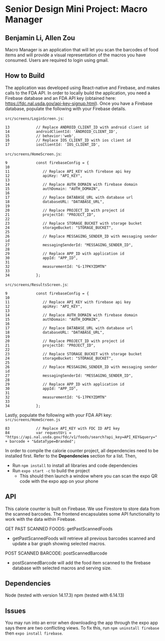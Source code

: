 # Senior Design Mini Project: Macro Manager
## Benjamin Li, Allen Zou

Macro Manager is an application that will let you scan the barcodes of food items and will provide a visual representation of the macros you have consumed. Users are required to login using gmail.

## How to Build
The application was developed using React-native and Firebase, and makes calls to the FDA API. In order to locally build the application, you need a Firebase database and an FDA API key (obtained here: https://fdc.nal.usda.gov/api-key-signup.html). Once you have a Firebase database, populate the following with your Firebase details.

```src/screens/LoginScreen.js```:
```
13            // Replace ANDROID_CLIENT_ID with android client id
14            androidClientId: 'ANDROID_CLIENT_ID',
15            // behavior:'web',
16            // Replace IOS_CLIENT_ID with ios client id
17            iosClientId: 'IOS_CLIENT_ID',
```

```src/screens/HomeScreen.js```:
```
9             const firebaseConfig = {
10
11               // Replace API_KEY with firebase api key
12               apiKey: "API_KEY",
13
14               // Replace AUTH_DOMAIN with firebase domain
15               authDomain: "AUTH_DOMAIN",
16
17               // Replace DATABASE_URL with database url
18               databaseURL: "DATABASE_URL",
19
20               // Replace PROJECT_ID with project id
21               projectId: "PROJECT_ID",
22
23               // Replace STORAGE_BUCKET with storage bucket
24               storageBucket: "STORAGE_BUCKET",
25
26               // Replace MESSAGING_SENDER_ID with messaging sender id
27               messagingSenderId: "MESSAGING_SENDER_ID",
28
29               // Replace APP_ID with application id
30               appId: "APP_ID",
31
32               measurementId: "G-17PKYZDMTN"
33
34            };
```

```src/screens/ResultsScreen.js```:
```
9             const firebaseConfig = {
10
11               // Replace API_KEY with firebase api key
12               apiKey: "API_KEY",
13
14               // Replace AUTH_DOMAIN with firebase domain
15               authDomain: "AUTH_DOMAIN",
16
17               // Replace DATABASE_URL with database url
18               databaseURL: "DATABASE_URL",
19
20               // Replace PROJECT_ID with project id
21               projectId: "PROJECT_ID",
22
23               // Replace STORAGE_BUCKET with storage bucket
24               storageBucket: "STORAGE_BUCKET",
25
26               // Replace MESSAGING_SENDER_ID with messaging sender id
27               messagingSenderId: "MESSAGING_SENDER_ID",
28
29               // Replace APP_ID with application id
30               appId: "APP_ID",
31
32               measurementId: "G-17PKYZDMTN"
33
34            };
```

Lastly, populate the following with your FDA API key:
```src/screens/HomeScreen.js```
```
83            // Replace API_KEY with FDC ID API key
84            var requestUri = "https://api.nal.usda.gov/fdc/v1/foods/search?api_key=API_KEY&query=" + barcode + "&dataType=Branded";
```

In order to compile the calorie counter project, all dependencies need to be installed first. Refer to the **Dependencies** section for a list. Then,

 - Run ```npm install``` to install all libraries and code dependencies
 - Run ```expo start -c``` to build the project
	 - This should then launch a window where you can scan the expo QR code with the expo app on your phone

## API
This calorie counter is built on Firebase. We use Firestore to store data from the scanned barcodes. The frontend encapsulates some API functionality to work with the data within Firebase.

GET PAST SCANNED FOODS: getPastScannedFoods
 - getPastScannedFoods will retrieve all previous barcodes scanned and update a bar graph showing selected macros.

POST SCANNED BARCODE: postScannedBarcode
 - postScannedBarcode will add the food item scanned to the firebase database with selected macros and serving size.

## Dependencies
Node (tested with version 14.17.3)
npm (tested with 6.14.13)

## Issues
You may run into an error when downloading the app through the expo app says there are two conflicting views. To fix this, run ```npm uninstall firebase``` then ```expo install firebase```.